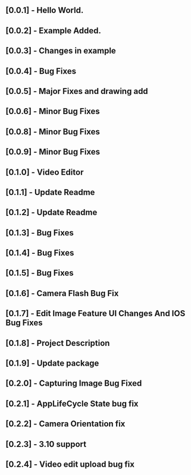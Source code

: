 ## [0.0.1] - Hello World.

## [0.0.2] - Example Added.

## [0.0.3] - Changes in example

## [0.0.4] - Bug Fixes

## [0.0.5] - Major Fixes and drawing add

## [0.0.6] - Minor Bug Fixes

## [0.0.8] - Minor Bug Fixes

## [0.0.9] - Minor Bug Fixes

## [0.1.0] - Video Editor

## [0.1.1] - Update Readme

## [0.1.2] - Update Readme

## [0.1.3] - Bug Fixes

## [0.1.4] - Bug Fixes

## [0.1.5] - Bug Fixes

## [0.1.6] - Camera Flash Bug Fix

## [0.1.7] - Edit Image Feature UI Changes And IOS Bug Fixes

## [0.1.8] - Project Description

## [0.1.9] - Update package

## [0.2.0] - Capturing Image Bug Fixed

## [0.2.1] - AppLifeCycle State bug fix

## [0.2.2] - Camera Orientation fix

## [0.2.3] - 3.10 support

## [0.2.4] - Video edit upload bug fix
